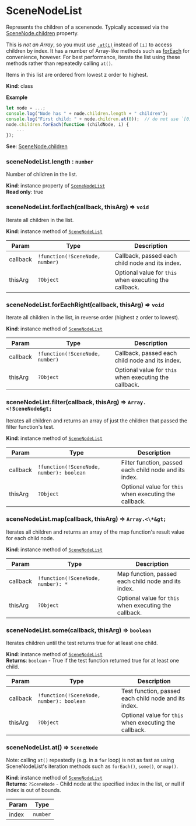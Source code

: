 # SceneNodeList

Represents the children of a scenenode. Typically accessed via the [SceneNode.children](/develop/reference/scenegraph/#SceneNode-children) property.

This is _not an Array_, so you must use [`.at(i)`](#SceneNodeList-at) instead of `[i]` to access children by index. It has a
number of Array-like methods such as [forEach](#SceneNodeList-forEach) for convenience, however. For best performance, iterate
the list using these methods rather than repeatedly calling `at()`.

Items in this list are ordered from lowest z order to highest.

**Kind**: class

**Example**

```js
let node = ...;
console.log("Node has " + node.children.length + " children");
console.log("First child: " + node.children.at(0));  // do not use `[0]` - it will not work!
node.children.forEach(function (childNode, i) {
    ...
});
```

**See**: [SceneNode.children](/develop/reference/scenegraph/#SceneNode-children)

### sceneNodeList.length : `number`

Number of children in the list.

**Kind**: instance property of [`SceneNodeList`](#SceneNodeList)  
**Read only**: true

### sceneNodeList.forEach(callback, thisArg) ⇒ `void`

Iterate all children in the list.

**Kind**: instance method of [`SceneNodeList`](#SceneNodeList)

| Param    | Type                            | Description                                            |
| -------- | ------------------------------- | ------------------------------------------------------ |
| callback | `!function(!SceneNode, number)` | Callback, passed each child node and its index.        |
| thisArg  | `?Object`                       | Optional value for `this` when executing the callback. |

### sceneNodeList.forEachRight(callback, thisArg) ⇒ `void`

Iterate all children in the list, in reverse order (highest z order to lowest).

**Kind**: instance method of [`SceneNodeList`](#SceneNodeList)

| Param    | Type                            | Description                                            |
| -------- | ------------------------------- | ------------------------------------------------------ |
| callback | `!function(!SceneNode, number)` | Callback, passed each child node and its index.        |
| thisArg  | `?Object`                       | Optional value for `this` when executing the callback. |

### sceneNodeList.filter(callback, thisArg) ⇒ `Array.<!SceneNode&gt;`

Iterates all children and returns an array of just the children that passed the filter function's test.

**Kind**: instance method of [`SceneNodeList`](#SceneNodeList)

| Param    | Type                                     | Description                                            |
| -------- | ---------------------------------------- | ------------------------------------------------------ |
| callback | `!function(!SceneNode, number): boolean` | Filter function, passed each child node and its index. |
| thisArg  | `?Object`                                | Optional value for `this` when executing the callback. |

### sceneNodeList.map(callback, thisArg) ⇒ `Array.<\*&gt;`

Iterates all children and returns an array of the map function's result value for each child node.

**Kind**: instance method of [`SceneNodeList`](#SceneNodeList)

| Param    | Type                               | Description                                            |
| -------- | ---------------------------------- | ------------------------------------------------------ |
| callback | `!function(!SceneNode, number): *` | Map function, passed each child node and its index.    |
| thisArg  | `?Object`                          | Optional value for `this` when executing the callback. |

### sceneNodeList.some(callback, thisArg) ⇒ `boolean`

Iterates children until the test returns true for at least one child.

**Kind**: instance method of [`SceneNodeList`](#SceneNodeList)  
**Returns**: `boolean` - True if the test function returned true for at least one child.

| Param    | Type                                     | Description                                            |
| -------- | ---------------------------------------- | ------------------------------------------------------ |
| callback | `!function(!SceneNode, number): boolean` | Test function, passed each child node and its index.   |
| thisArg  | `?Object`                                | Optional value for `this` when executing the callback. |

### sceneNodeList.at() ⇒ `SceneNode`

Note: calling `at()` repeatedly (e.g. in a `for` loop) is not as fast as using SceneNodeList's iteration methods such as `forEach()`,
`some()`, or `map()`.

**Kind**: instance method of [`SceneNodeList`](#SceneNodeList)  
**Returns**: `?SceneNode` - Child node at the specified index in the list, or null if index is out of bounds.

| Param | Type     |
| ----- | -------- |
| index | `number` |
